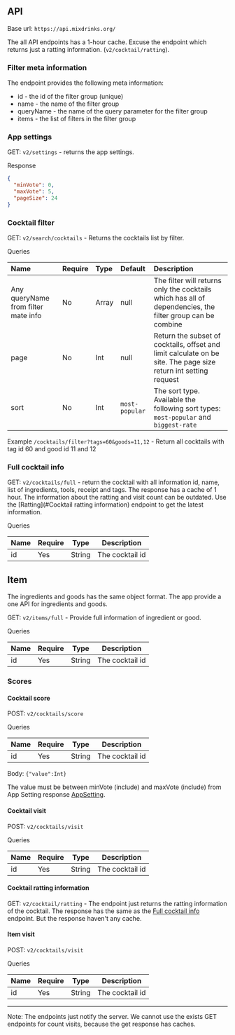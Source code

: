 ## API

Base url:
`https://api.mixdrinks.org/`

The all API endpoints has a 1-hour cache. Excuse the endpoint which returns just a ratting
information. (`v2/cocktail/ratting`).

### Filter meta information

The endpoint provides the following meta information:

* id - the id of the filter group (unique)
* name - the name of the filter group
* queryName - the name of the query parameter for the filter group
* items - the list of filters in the filter group

### App settings

GET: `v2/settings` - returns the app settings.

Response

```json
{
  "minVote": 0,
  "maxVote": 5,
  "pageSize": 24
}
```

### Cocktail filter

GET: `v2/search/cocktails` - Returns the cocktails list by filter.

Queries

| Name                                | Require | Type       | Default        | Description                                                                                                     |
|:------------------------------------|:--------|:-----------|:---------------|:----------------------------------------------------------------------------------------------------------------|
| Any queryName from filter mate info | No      | Array<Int> | null           | The filter will returns only the cocktails which has all of dependencies, the filter group can be combine       |
| page                                | No      | Int        | null           | Return the subset of cocktails, offset and limit calculate on be site. The page size return int setting request |
| sort                                | No      | Int        | `most-popular` | The sort type. Available the following  sort types: `most-popular` and `biggest-rate`                           |

Example
`/cocktails/filter?tags=60&goods=11,12` - Return all cocktails with tag id 60 and good id 11 and 12

### Full cocktail info

GET: `v2/cocktails/full` - return the cocktail with all information id, name, list of ingredients, tools, receipt and
tags. The response has a cache of 1 hour. The information about the ratting and visit count can be outdated. Use
the [Ratting](#Cocktail ratting information) endpoint to get the latest information.

Queries

| Name | Require | Type   | Description     |
|------|---------|--------|-----------------|
| id   | Yes     | String | The cocktail id |

## Item

The ingredients and goods has the same object format. The app provide a one API for ingredients and goods.

GET: `v2/items/full` - Provide full information of ingredient or good.

Queries

| Name | Require | Type   | Description     |
|------|---------|--------|-----------------|
| id   | Yes     | String | The cocktail id |

### Scores

#### Cocktail score

POST: `v2/cocktails/score`

Queries

| Name | Require | Type   | Description     |
|------|---------|--------|-----------------|
| id   | Yes     | String | The cocktail id |

Body:
`{"value":Int}`

The value must be between minVote (include) and maxVote (include) from App Setting response [AppSetting](#App-settings).

#### Cocktail visit

POST: `v2/cocktails/visit`

Queries

| Name | Require | Type   | Description     |
|------|---------|--------|-----------------|
| id   | Yes     | String | The cocktail id |

#### Cocktail ratting information

GET: `v2/cocktail/ratting` - The endpoint just returns the ratting information of the cocktail. The response has the
same as the [Full cocktail info](#Full-cocktail-info) endpoint. But the response haven't any cache.

#### Item visit

POST: `v2/cocktails/visit`

Queries

| Name | Require | Type   | Description     |
|------|---------|--------|-----------------|
| id   | Yes     | String | The cocktail id |

---

Note:
The endpoints just notify the server. We cannot use the exists GET endpoints for count visits, because the get response
has
caches.
